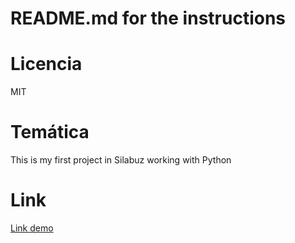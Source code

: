 # README.md for the instructions

# Licencia

MIT

# Temática

This is my first project in Silabuz working with Python

# Link

[Link demo](https://replit.com/@AlexanderCayro/Trivia-1-Alexander-Cayro)
